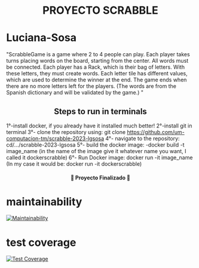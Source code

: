 <h1 align="center"> PROYECTO SCRABBLE </h1>

# Luciana-Sosa

"ScrabbleGame is a game where 2 to 4 people can play. Each player takes turns placing words on the board, starting from the center. All words must be connected. Each player has a Rack, which is their bag of letters. With these letters, they must create words. Each letter tile has different values, which are used to determine the winner at the end. The game ends when there are no more letters left for the players. (The words are from the Spanish dictionary and will be validated by the game.) "

<h2 align="center"> Steps to run in terminals </h2>


1°-install docker, if you already have it installed much better!
2°-install git in terminal
3°- clone the repository using: git clone https://github.com/um-computacion-tm/scrabble-2023-lgsosa
4°- navigate to the repository: cd/.../scrabble-2023-lgsosa
5°- build the docker image: -docker build -t image_name (in the name of the image give it whatever name you want, I called it dockerscrabble)
6°- Run Docker image: docker run -it image_name (In my case it would be: docker run -it dockerscrabble)

<h4 align="center">
                🏁 Proyecto Finalizado 🏁

# maintainability
[![Maintainability](https://api.codeclimate.com/v1/badges/501cec3723d1db83d4e8/maintainability)](https://codeclimate.com/github/um-computacion-tm/scrabble-2023-lgsosa/maintainability)

# test coverage
[![Test Coverage](https://api.codeclimate.com/v1/badges/42bb4f6e2a7cece8f898/test_coverage)](https://codeclimate.com/github/um-computacion-tm/scrabble-2023-lgsosa/test_coverage)

